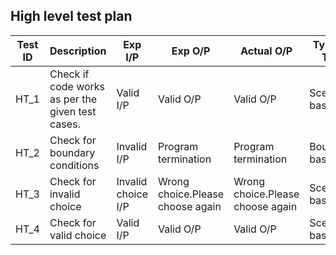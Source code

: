 
## High level test plan

| **Test ID** | **Description**                                              | **Exp I/P** | **Exp O/P** | **Actual O/P** |**Type Of Test**  |    
|-------------|--------------------------------------------------------------|------------|-------------|----------------|------------------|
|  HT_1       |Check if code works as per the given test cases.              |  Valid I/P  |Valid O/P|Valid O/P|Scenario based |
|  HT_2       |Check for boundary conditions                                 |  Invalid I/P|Program termination|Program termination |Boundary based    |
|  HT_3       |Check for invalid choice                                      |  Invalid choice I/P|Wrong choice.Please choose again|Wrong choice.Please choose again|Scenario based    |
|  HT_4       |Check for valid choice                                        |  Valid I/P|Valid O/P|Valid O/P|Scenario based |
